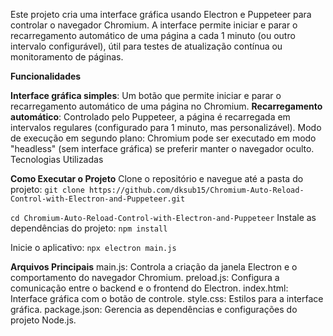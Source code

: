 Este projeto cria uma interface gráfica usando Electron e Puppeteer para controlar o navegador Chromium. A interface permite iniciar e parar o recarregamento automático de uma página a cada 1 minuto (ou outro intervalo configurável), útil para testes de atualização contínua ou monitoramento de páginas.

**Funcionalidades**

**Interface gráfica simples**:
Um botão que permite iniciar e parar o recarregamento automático de uma página no Chromium.
**Recarregamento automático**:
Controlado pelo Puppeteer, a página é recarregada em intervalos regulares (configurado para 1 minuto, mas personalizável).
Modo de execução em segundo plano: Chromium pode ser executado em modo "headless" (sem interface gráfica) se preferir manter o navegador oculto.
Tecnologias Utilizadas

**Como Executar o Projeto**
Clone o repositório e navegue até a pasta do projeto:
`git clone https://github.com/dksub15/Chromium-Auto-Reload-Control-with-Electron-and-Puppeteer.git`

`cd Chromium-Auto-Reload-Control-with-Electron-and-Puppeteer`
Instale as dependências do projeto:
`npm install`

Inicie o aplicativo:
`npx electron main.js`


**Arquivos Principais**
main.js: Controla a criação da janela Electron e o comportamento do navegador Chromium.
preload.js: Configura a comunicação entre o backend e o frontend do Electron.
index.html: Interface gráfica com o botão de controle.
style.css: Estilos para a interface gráfica.
package.json: Gerencia as dependências e configurações do projeto Node.js.
